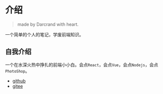 # 介绍

> made by Darcrand with heart.

一个简单的个人的笔记，学废前端知识。

## 自我介绍

一个在水深火热中挣扎的前端小小白。会点`React`，会点`Vue`，会点`Nodejs`，会点`PhotoShop`。

- [github](https://github.com/Darcrandex)
- [gitee](https://gitee.com/darcrandex)

